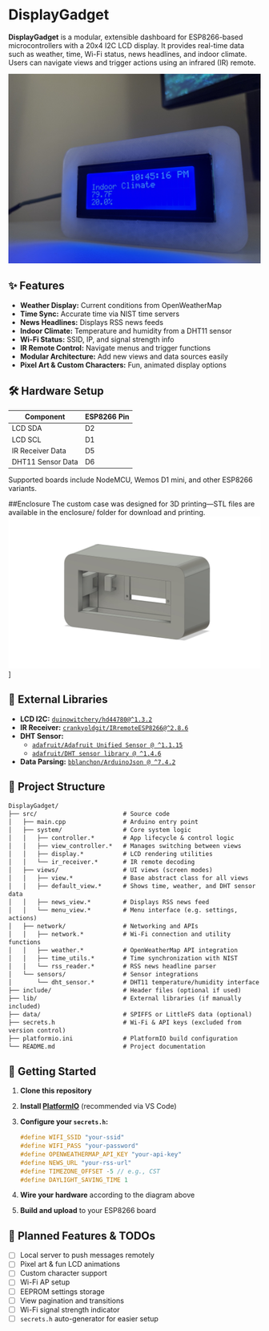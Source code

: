 # DisplayGadget

**DisplayGadget** is a modular, extensible dashboard for ESP8266-based microcontrollers with a 20x4 I2C LCD display. It provides real-time data such as weather, time, Wi-Fi status, news headlines, and indoor climate. Users can navigate views and trigger actions using an infrared (IR) remote.

![Front view of DisplayGadget](assets/front.jpg)




## ✨ Features

- **Weather Display:** Current conditions from OpenWeatherMap  
- **Time Sync:** Accurate time via NIST time servers  
- **News Headlines:** Displays RSS news feeds  
- **Indoor Climate:** Temperature and humidity from a DHT11 sensor  
- **Wi-Fi Status:** SSID, IP, and signal strength info  
- **IR Remote Control:** Navigate menus and trigger functions  
- **Modular Architecture:** Add new views and data sources easily  
- **Pixel Art & Custom Characters:** Fun, animated display options  

## 🛠️ Hardware Setup

| Component               | ESP8266 Pin |
|------------------------|-------------|
| LCD SDA                | D2          |
| LCD SCL                | D1          |
| IR Receiver Data       | D5          |
| DHT11 Sensor Data      | D6          |


Supported boards include NodeMCU, Wemos D1 mini, and other ESP8266 variants.

##Enclosure
The custom case was designed for 3D printing—STL files are available in the enclosure/ folder for download and printing.
![Body render](assets/body_render.jpg)]


## 🧰 External Libraries

- **LCD I2C:** [`duinowitchery/hd44780@^1.3.2`](https://github.com/duinoWitchery/hd44780)
- **IR Receiver:** [`crankyoldgit/IRremoteESP8266@^2.8.6`](https://github.com/crankyoldgit/IRremoteESP8266)
- **DHT Sensor:**
  - [`adafruit/Adafruit Unified Sensor @ ^1.1.15`](https://github.com/adafruit/Adafruit_Sensor)
  - [`adafruit/DHT sensor library @ ^1.4.6`](https://github.com/adafruit/DHT-sensor-library)
- **Data Parsing:** [`bblanchon/ArduinoJson @ ^7.4.2`](https://github.com/bblanchon/ArduinoJson)

## 🧱 Project Structure

```plaintext
DisplayGadget/
├── src/                        # Source code
│   ├── main.cpp                # Arduino entry point
│   ├── system/                 # Core system logic
│   │   ├── controller.*        # App lifecycle & control logic
│   │   ├── view_controller.*   # Manages switching between views
│   │   ├── display.*           # LCD rendering utilities
│   │   └── ir_receiver.*       # IR remote decoding
│   ├── views/                  # UI views (screen modes)
│   │   ├── view.*              # Base abstract class for all views
│   │   ├── default_view.*      # Shows time, weather, and DHT sensor data
│   │   ├── news_view.*         # Displays RSS news feed
│   │   └── menu_view.*         # Menu interface (e.g. settings, actions)
│   ├── network/                # Networking and APIs
│   │   ├── network.*           # Wi-Fi connection and utility functions
│   │   ├── weather.*           # OpenWeatherMap API integration
│   │   ├── time_utils.*        # Time synchronization with NIST
│   │   └── rss_reader.*        # RSS news headline parser
│   └── sensors/                # Sensor integrations
│       └── dht_sensor.*        # DHT11 temperature/humidity interface
├── include/                    # Header files (optional if used)
├── lib/                        # External libraries (if manually included)
├── data/                       # SPIFFS or LittleFS data (optional)
├── secrets.h                   # Wi-Fi & API keys (excluded from version control)
├── platformio.ini              # PlatformIO build configuration
└── README.md                   # Project documentation
```

## 🚀 Getting Started

1. **Clone this repository**
2. **Install [PlatformIO](https://platformio.org/)** (recommended via VS Code)
3. **Configure your `secrets.h`:**

    ```cpp
    #define WIFI_SSID "your-ssid"
    #define WIFI_PASS "your-password"
    #define OPENWEATHERMAP_API_KEY "your-api-key"
    #define NEWS_URL "your-rss-url"
    #define TIMEZONE_OFFSET -5 // e.g., CST
    #define DAYLIGHT_SAVING_TIME 1
    ```

4. **Wire your hardware** according to the diagram above
5. **Build and upload** to your ESP8266 board

## 🧪 Planned Features & TODOs

- [ ] Local server to push messages remotely  
- [ ] Pixel art & fun LCD animations  
- [ ] Custom character support  
- [ ] Wi-Fi AP setup  
- [ ] EEPROM settings storage  
- [ ] View pagination and transitions  
- [ ] Wi-Fi signal strength indicator  
- [ ] `secrets.h` auto-generator for easier setup  
